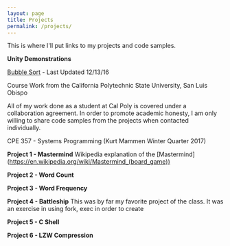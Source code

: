 ```yaml
---
layout: page
title: Projects
permalink: /projects/
---
```


This is where I'll put links to my projects and code samples.

**Unity Demonstrations**

[Bubble Sort](https://jonscott20.github.io/Bubble_Sort/BubbleSort) - Last Updated 12/13/16

Course Work from the California Polytechnic State University, San Luis Obispo

All of my work done as a student at Cal Poly is covered under a collaboration agreement. 
In order to promote academic honesty, I am only willing to share code samples from the projects when contacted individually.

CPE 357 - Systems Programming (Kurt Mammen Winter Quarter 2017)

**Project 1 - Mastermind**
  Wikipedia explanation of the [Mastermind] (https://en.wikipedia.org/wiki/Mastermind_(board_game))
  
**Project 2 - Word Count**

**Project 3 - Word Frequency**

**Project 4 - Battleship**
  This was by far my favorite project of the class. It was an exercise in using fork, exec in order to create 
  
**Project 5 - C Shell**

**Project 6 - LZW Compression**

